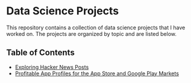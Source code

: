 # Data Science Projects

This repository contains a collection of data science projects that I have worked on. The projects are organized by topic and are listed below.

## Table of Contents

- [Exploring Hacker News Posts](Exploring_Hacker_News_Posts.ipynb)
- [Profitable App Profiles for the App Store and Google Play Markets](#profitable-app-profiles-for-the-app-store-and-google-play-markets)
